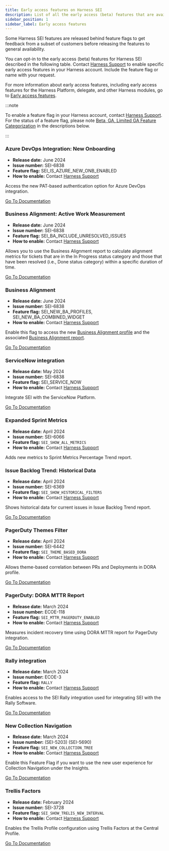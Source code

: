 ```yaml
---
title: Early access features on Harness SEI
description: List of all the early access (beta) features that are available on the Harness SEI Module.
sidebar_position: 1
sidebar_label: Early access features
---
```


Some Harness SEI features are released behind feature flags to get feedback from a subset of customers before releasing the features to general availability.

You can opt-in to the early access (beta) features for Harness SEI described in the following table. Contact [Harness Support](mailto:support@harness.io) to enable specific early access features in your Harness account. Include the feature flag or name with your request.

For more information about early access features, including early access features for the Harness Platform, delegate, and other Harness modules, go to [Early access features](/release-notes/early-access).

:::note

To enable a feature flag in your Harness account, contact [Harness Support](mailto:support@harness.io). For the status of a feature flag, please note [Beta, GA, Limited GA Feature Categorization](/docs/platform/get-started/release-status.md) in the descriptions below.

:::

### Azure DevOps Integration: New Onboarding

* **Release date:** June 2024
* **Issue number:** SEI-6838
* **Feature flag:** SEI_IS_AZURE_NEW_ONB_ENABLED
* **How to enable:** Contact [Harness Support](mailto:support@harness.io)

Access the new PAT-based authentication option for Azure DevOps integration.

[Go To Documentation](/docs/software-engineering-insights/sei-integrations/automated-integrations/sei-integration-azure-devops)

### Business Alignment: Active Work Measurement

* **Release date:** June 2024
* **Issue number:** SEI-6838
* **Feature flag:** SEI_BA_INCLUDE_UNRESOLVED_ISSUES
* **How to enable:** Contact [Harness Support](mailto:support@harness.io)

Allows you to use the Business Alignment report to calculate alignment metrics for tickets that are in the In Progress status category and those that have been resolved (i.e., Done status category) within a specific duration of time.

[Go To Documentation](/docs/software-engineering-insights/early-access/metrics-reports/sei-business-alignment-report)

### Business Alignment

* **Release date:** June 2024
* **Issue number:** SEI-6838
* **Feature flag:** SEI_NEW_BA_PROFILES, SEI_NEW_BA_COMBINED_WIDGET
* **How to enable:** Contact [Harness Support](mailto:support@harness.io)

Enable this flag to access the new [Business Alignment profile](/docs/software-engineering-insights/early-access/profiles/sei-business-alignment-profile) and the associated [Business Alignment report](/docs/software-engineering-insights/early-access/metrics-reports/sei-business-alignment-report).

[Go To Documentation](/docs/software-engineering-insights/early-access/profiles/sei-business-alignment-profile)

### ServiceNow integration

* **Release date:** May 2024
* **Issue number:** SEI-6838
* **Feature flag:** SEI_SERVICE_NOW
* **How to enable:** Contact [Harness Support](mailto:support@harness.io)

Integrate SEI with the ServiceNow Platform.

[Go To Documentation](/docs/software-engineering-insights/early-access/integrations/sei-integration-servicenow)

### Expanded Sprint Metrics

* **Release date:** April 2024
* **Issue number:** SEI-6066
* **Feature flag:** `SEI_SHOW_ALL_METRICS`
* **How to enable:** Contact [Harness Support](mailto:support@harness.io)

Adds new metrics to Sprint Metrics Percentage Trend report.

### Issue Backlog Trend: Historical Data

* **Release date:** April 2024
* **Issue number:** SEI-6369
* **Feature flag:** `SEI_SHOW_HISTORICAL_FILTERS`
* **How to enable:** Contact [Harness Support](mailto:support@harness.io)

Shows historical data for current issues in Issue Backlog Trend report.

[Go To Documentation](/docs/software-engineering-insights/early-access/metrics-reports/issue-backlog-trend-report)

### PagerDuty Themes Filter

* **Release date:** April 2024
* **Issue number:** SEI-6442
* **Feature flag:** `SEI_THEME_BASED_DORA`
* **How to enable:** Contact [Harness Support](mailto:support@harness.io)

Allows theme-based correlation between PRs and Deployments in DORA profile.

[Go To Documentation](/docs/software-engineering-insights/sei-profiles/workflow-profile#configure-the-dora-profile)

### PagerDuty: DORA MTTR Report

* **Release date:** March 2024
* **Issue number:** ECOE-118
* **Feature flag:** `SEI_MTTR_PAGERDUTY_ENABLED`
* **How to enable:** Contact [Harness Support](mailto:support@harness.io)

Measures incident recovery time using DORA MTTR report for PagerDuty integration.

[Go To Documentation](/docs/software-engineering-insights/early-access/metrics-reports/mttr-incident-recovery)

### Rally integration

* **Release date:** March 2024
* **Issue number:** ECOE-3
* **Feature flag:** `RALLY`
* **How to enable:** Contact [Harness Support](mailto:support@harness.io)

Enables access to the SEI Rally integration used for integrating SEI with the Rally Software.

[Go To Documentation](/docs/software-engineering-insights/early-access/integrations/sei-integration-rally)

### New Collection Navigation

* **Release date:** March 2024
* **Issue number:**  (SEI-5203) (SEI-5690)
* **Feature flag:** `SEI_NEW_COLLECTION_TREE`
* **How to enable:** Contact [Harness Support](mailto:support@harness.io)

Enable this Feature Flag if you want to use the new user experience for Collection Navigation under the Insights.

[Go To Documentation](/docs/software-engineering-insights/sei-projects-and-collections/manage-collections)

### Trellis Factors

* **Release date:** February 2024
* **Issue number:** SEI-3728
* **Feature flag:** `SEI_SHOW_TRELIS_NEW_INTERVAL`
* **How to enable:** Contact [Harness Support](mailto:support@harness.io)

Enables the Trellis Profile configuration using Trellis Factors at the Central Profile.

[Go To Documentation](/docs/software-engineering-insights/early-access/profiles/sei-trellis-factors)

